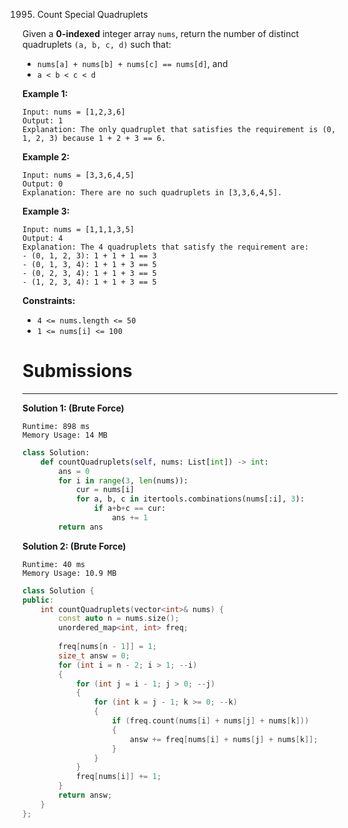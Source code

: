1995. Count Special Quadruplets

Given a **0-indexed** integer array `nums`, return the number of distinct quadruplets `(a, b, c, d)` such that:

* `nums[a] + nums[b] + nums[c] == nums[d]`, and
* `a < b < c < d`
 

**Example 1:**
```
Input: nums = [1,2,3,6]
Output: 1
Explanation: The only quadruplet that satisfies the requirement is (0, 1, 2, 3) because 1 + 2 + 3 == 6.
```

**Example 2:**
```
Input: nums = [3,3,6,4,5]
Output: 0
Explanation: There are no such quadruplets in [3,3,6,4,5].
```

**Example 3:**
```
Input: nums = [1,1,1,3,5]
Output: 4
Explanation: The 4 quadruplets that satisfy the requirement are:
- (0, 1, 2, 3): 1 + 1 + 1 == 3
- (0, 1, 3, 4): 1 + 1 + 3 == 5
- (0, 2, 3, 4): 1 + 1 + 3 == 5
- (1, 2, 3, 4): 1 + 1 + 3 == 5
```

**Constraints:**

* `4 <= nums.length <= 50`
* `1 <= nums[i] <= 100`

# Submissions
---
**Solution 1: (Brute Force)**
```
Runtime: 898 ms
Memory Usage: 14 MB
```
```python
class Solution:
    def countQuadruplets(self, nums: List[int]) -> int:
        ans = 0
        for i in range(3, len(nums)):
            cur = nums[i]
            for a, b, c in itertools.combinations(nums[:i], 3):
                if a+b+c == cur:
                    ans += 1
        return ans
```

**Solution 2: (Brute Force)**
```
Runtime: 40 ms
Memory Usage: 10.9 MB
```
```c++
class Solution {
public:
    int countQuadruplets(vector<int>& nums) {
        const auto n = nums.size();
        unordered_map<int, int> freq;
        
        freq[nums[n - 1]] = 1;
        size_t answ = 0;
        for (int i = n - 2; i > 1; --i)
        {
            for (int j = i - 1; j > 0; --j)
            {
                for (int k = j - 1; k >= 0; --k)
                {
                    if (freq.count(nums[i] + nums[j] + nums[k]))
                    {
                        answ += freq[nums[i] + nums[j] + nums[k]];
                    }
                }
            }
            freq[nums[i]] += 1;
        }
        return answ;
    }
};
```
